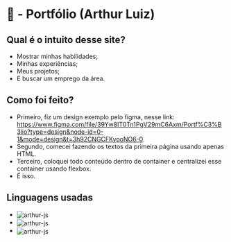 # 📂 - Portfólio (Arthur Luiz)

## Qual é o intuito desse site?
- Mostrar minhas habilidades;
- Minhas experiências;
- Meus projetos;
- E buscar um emprego da área.

## Como foi feito?
- Primeiro, fiz um design exemplo pelo figma, nesse link: https://www.figma.com/file/39Yw8IT0Tn1PgV29mC6Axm/Portf%C3%B3lio?type=design&node-id=0-1&mode=design&t=3h92CNGCFKyooNO6-0.
- Segundo, comecei fazendo os textos da primeira página usando apenas HTML.
- Terceiro, coloquei todo conteúdo dentro de container e centralizei esse container usando flexbox.
- É isso.

## Linguagens usadas

- <img align="center" alt="arthur-js" src="https://img.shields.io/badge/html5-%23E34F26.svg?style=for-the-badge&logo=html5&logoColor=white">
- <img align="center" alt="arthur-js" src="https://img.shields.io/badge/css3-%231572B6.svg?style=for-the-badge&logo=css3&logoColor=white">
- <img align="center" alt="arthur-js" src="https://img.shields.io/badge/javascript-%23323330.svg?style=for-the-badge&logo=javascript&logoColor=%23F7DF1EE">
